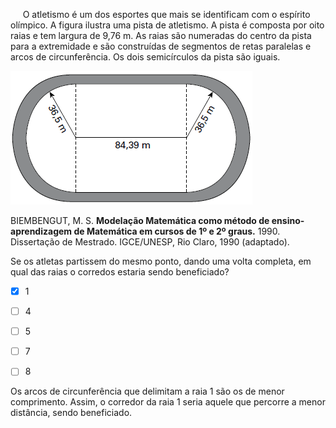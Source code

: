 

     O atletismo é um dos esportes que mais se identificam com o espírito olímpico. A figura ilustra uma pista de atletismo. A pista é composta por oito raias e tem largura de 9,76 m. As raias são numeradas do centro da pista para a extremidade e são construídas de segmentos de retas paralelas e arcos de circunferência. Os dois semicírculos da pista são iguais.

![](b5923954-7501-74b6-1ae6-67201377c2e5.png)

BIEMBENGUT, M. S. **Modelação Matemática como método de ensino-aprendizagem de Matemática em cursos de 1º e 2º graus.** 1990. Dissertação de Mestrado. IGCE/UNESP, Rio Claro, 1990 (adaptado).

Se os atletas partissem do mesmo ponto, dando uma volta completa, em qual das raias o corredos estaria sendo beneficiado?



- [x] 1
- [ ] 4
- [ ] 5
- [ ] 7
- [ ] 8


Os arcos de circunferência que delimitam a raia 1 são os de menor comprimento. Assim, o corredor da raia 1 seria aquele que percorre a menor distância, sendo beneficiado.

        